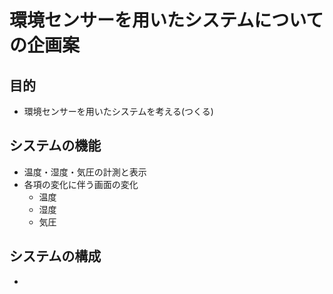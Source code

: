 # 環境センサーを用いたシステムについての企画案
## 目的
- 環境センサーを用いたシステムを考える(つくる)
## システムの機能
- 温度・湿度・気圧の計測と表示
- 各項の変化に伴う画面の変化
    - 温度
    - 湿度
    - 気圧
## システムの構成
- 
